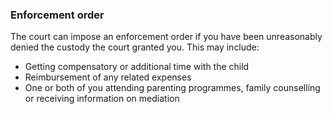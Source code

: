 ###  **Enforcement order**

The court can impose an enforcement order if you have been unreasonably denied
the custody the court granted you. This may include:

  * Getting compensatory or additional time with the child 
  * Reimbursement of any related expenses 
  * One or both of you attending parenting programmes, family counselling or receiving information on mediation 
